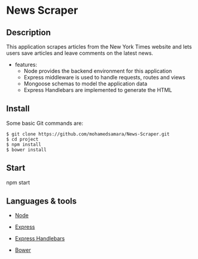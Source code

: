 # News Scraper

## Description

This application scrapes articles from the New York Times website and lets users save articles and leave comments on the latest news.

* features:
  * Node provides the backend environment for this application
  * Express middleware is used to handle requests, routes and views
  * Mongoose schemas to model the application data
  * Express Handlebars are implemented to generate the HTML 


## Install

Some basic Git commands are:

```
$ git clone https://github.com/mohamedsamara/News-Scraper.git
$ cd project
$ npm install
$ bower install

```

## Start

npm start

## Languages & tools

- [Node](https://nodejs.org/en/)

- [Express](https://expressjs.com/)

- [Express Handlebars](https://github.com/ericf/express-handlebars)

- [Bower](https://bower.io/)

